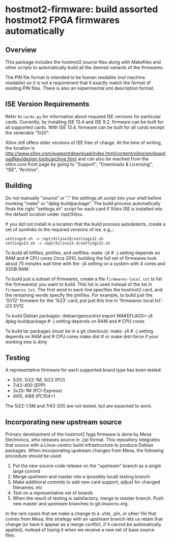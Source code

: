 # hostmot2-firmware: build assorted hostmot2 FPGA firmwares automatically

## Overview

This package includes the hostmot2 source files along with Makefiles and
other scripts to automatically build all the desired variants of the
firmwares.

The PIN file format is intended to be human readable (not machine readable) so
it is not a requirement that it exactly match the format of existing PIN files.
There is also an experimental xml description format.

## ISE Version Requirements

Refer to `cards.py` for information about required ISE versions for particular
cards.  Currently, by installing ISE 13.4 and ISE 9.2, firmware can be built
for all supported cards.  With ISE 13.4, firmware can be built for all cards
except the venerable "5i20".

Xilinx still offers older versions of ISE free of charge.  At the time
of writing, the location is
http://www.xilinx.com/support/download/index.html/content/xilinx/en/downloadNav/design-tools/archive.html
and can also be reached from the xilinx.com front page by going to
"Support", "Downloads & Licensing", "ISE", "Archive".

## Building

Do not manually "source" or "." the settings.sh script into your shell before
invoking "make" or "dpkg-buildpackage".  The build process automatically finds
the right "settings.sh" script for each card if Xilinx ISE is installed into
the default location under /opt/Xilinx.

If you did not install in a location that the build process autodetects, create a set of symlinks to the required versions of ise, e.g.,:
~~~~
settings9.sh -> /opt/Xilinx19/settings32.sh
settings13.sh -> /opt/Xilinx13.4/settings32.sh
~~~~

To build all bitfiles, pinfiles, and xmlfiles:
    make -j4                   # -j setting depends on RAM and # CPU cores
Circa 2010, building the full set of firmwares took about 75 minutes wall time
with the -j4 setting on a system with 4 cores and 32GB RAM.

To build just a subset of firmwares, create a file `firmwares-local.txt` to list the firmware(s) you want to build.
This list is used instead of the list in `firmwares.txt`.
The first word in each line specifies the hostmot2 card, and the remaining words specify the pinfiles.
For example, to build just the 'SV12' firmware for the '5i23' card, put just this line in 'firmwares-local.txt':
    i23 SV12

To build Debian packages:
    debian/gencontrol
    export MAKEFLAGS=-j4 dpkg-buildpackage
                               # -j setting depends on RAM and # CPU cores

To build tar packages (must be in a git checkout):
    make -j4                   # -j setting depends on RAM and # CPU cores
    make dist
    # or make dist-force if your working tree is dirty



## Testing

A representative firmware for each supported board type has been tested:
 * 5i20, 5i22-1M, 5i23 (PCI)
 * 7i43-400 (EPP)
 * 3x20-1M (PCI-Express)
 * 4i65, 4i68 (PC104+)

The 5i22-1.5M and 7i43-200 are not tested, but are expected to work.


## Incorporating new upstream source

Primary development of the hostmot2 fpga firmware is done by Mesa Electronics, who releases source in .zip format.
This repository integrates that source with a Linux-centric build infrastructure to produce Debian packages.
When incorporating upstream changes from Mesa, the following procedure should be used:
 1. Put the new source code release on the "upstream" branch as a single large commit
 1. Merge upstream and master into a (possibly local) testing branch
 1. Make additional commits to add new card support, adjust for changed filenames, etc
 1. Test on a representative set of boards
 1. When the result of testing is satisfactory, merge to master branch.  Push new master and upstream branches to git.linuxcnc.org.

In the rare cases that we make a change to a .vhd, .pin, or other file that comes from Mesa, this strategy with an upstream branch lets us retain that change
(or have it appear as a merge conflict, if it cannot be automatically applied),
instead of losing it when we receive a new set of base source files.
